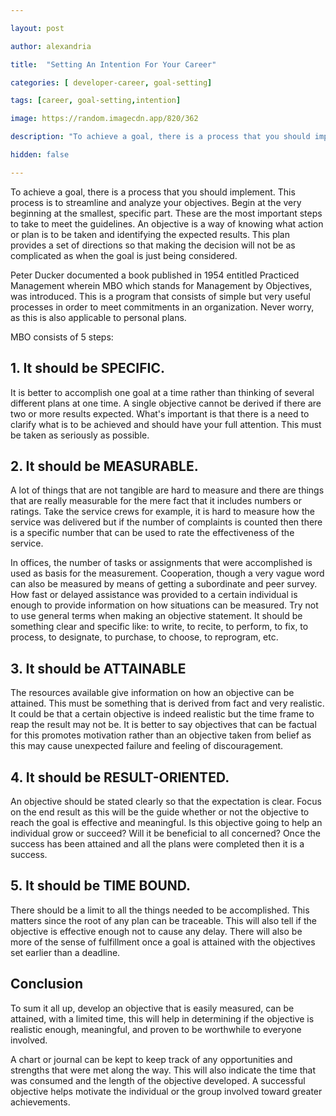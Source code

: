```yaml
---

layout: post

author: alexandria

title:  "Setting An Intention For Your Career"

categories: [ developer-career, goal-setting]

tags: [career, goal-setting,intention]

image: https://random.imagecdn.app/820/362

description: "To achieve a goal, there is a process that you should implement."

hidden: false

---
```


To achieve a goal, there is a process that you should implement.  This process is to streamline and analyze your objectives.  Begin at the very beginning at the smallest, specific part.  These are the most important steps to take to meet the guidelines.  An objective is a way of knowing what action or plan is to be taken and identifying the expected results.  This plan provides a set of directions so that making the decision will not be as complicated as when the goal is just being considered.

Peter Ducker documented a book published in 1954 entitled Practiced Management wherein MBO which stands for Management by Objectives, was introduced.  This is a program that consists of simple but very useful processes in order to meet commitments in an organization.  Never worry, as this is also applicable to personal plans.

MBO consists of 5 steps:

## 1.	It should be SPECIFIC.

It is better to accomplish one goal at a time rather than thinking of several different plans at one time.  A single objective cannot be derived if there are two or more results expected.  What's important is that there is a need to clarify what is to be achieved and should have your full attention.    This must be taken as seriously as possible.

## 2.	It should be MEASURABLE.

A lot of things that are not tangible are hard to measure and there are things that are really measurable for the mere fact that it includes numbers or ratings.  Take the service crews for example, it is hard to measure how the service was delivered but if the number of complaints is counted then there is a specific number that can be used to rate the effectiveness of the service. 

In offices, the number of tasks or assignments that were accomplished is used as basis for the measurement.  Cooperation, though a very vague word can also be measured by means of getting a subordinate and peer survey.  How fast or delayed assistance was provided to a certain individual is enough to provide information on how situations can be measured.  Try not to use general terms when making an objective statement.  It should be something clear and specific like: to write, to recite, to perform, to fix, to process, to designate, to purchase, to choose, to reprogram, etc.

## 3.	It should be ATTAINABLE

The resources available give information on how an objective can be attained.  This must be something that is derived from fact and very realistic.  It could be that a certain objective is indeed realistic but the time frame to reap the result may not be.  It is better to say objectives that can be factual for this promotes motivation rather than an objective taken from belief as this may cause unexpected failure and feeling of discouragement.

## 4. It should be RESULT-ORIENTED.

An objective should be stated clearly so that the expectation is clear.  Focus on the end result as this will be the guide whether or not the objective to reach the goal is effective and meaningful.  Is this objective going to help an individual grow or succeed?  Will it be beneficial to all concerned?  Once the success has been attained and all the plans were completed then it is a success.

## 5. It should be TIME BOUND.

There should be a limit to all the things needed to be accomplished.  This matters since the root of any plan can be traceable.  This will also tell if the objective is effective enough not to cause any delay.  There will also be more of the sense of fulfillment once a goal is attained with the objectives set earlier than a deadline.

## Conclusion

To sum it all up, develop an objective that is easily measured, can be attained, with a limited time, this will help in determining if the objective is realistic enough, meaningful, and proven to be worthwhile to everyone involved.

A chart or journal can be kept to keep track of any opportunities and strengths that were met along the way.  This will also indicate the time that was consumed and the length of the objective developed.  A successful objective helps motivate the individual or the group involved toward greater achievements.
